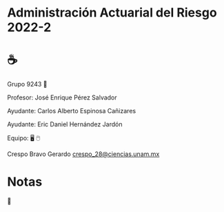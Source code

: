#  Administración Actuarial del Riesgo 2022-2
# ☕

Grupo 9243 🏫

Profesor: José Enrique Pérez Salvador

Ayudante:	Carlos Alberto Espinosa Cañizares

Ayudante:	Eric Daniel Hernández Jardón



Equipo: 🖥️ 🖱️


Crespo Bravo Gerardo 
crespo_28@ciencias.unam.mx


# Notas 
🥇

